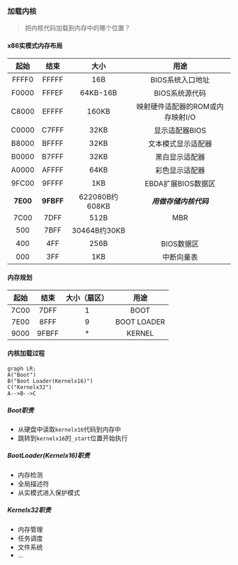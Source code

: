 ### 加载内核

> 把内核代码加载到内存中的哪个位置？

#### x86实模式内存布局
| 起始 | 结束 | 大小 | 用途 |
|:---:|:---:|:---:|:---:|
FFFF0|FFFFF|16B|BIOS系统入口地址
F0000|FFFEF|64KB-16B|BIOS系统源代码
C8000|EFFFF|160KB|映射硬件适配器的ROM或内存映射I/O
C0000|C7FFF|32KB|显示适配器BIOS
B8000|BFFFF|32KB|文本模式显示适配器
B0000|B7FFF|32KB|黑白显示适配器
A0000|AFFFF|64KB|彩色显示适配器
9FC00|9FFFF|1KB|EBDA扩展BIOS数据区
**7E00**|**9FBFF**|622080B约608KB| ***用做存储内核代码*** |	
7C00|7DFF|512B|MBR|
500|7BFF|30464B约30KB||	
400|4FF|256B|BIOS数据区|
000|3FF|1KB|中断向量表|

#### 内存规划

| 起始 | 结束 | 大小（扇区） | 用途 |
|:---:|:---:|:---:|:---:|
| 7C00 | 7DFF | 1 | BOOT |
| 7E00 | 8FFF | 9 | BOOT LOADER |
| 9000 | 9FBFF | * | KERNEL |

#### 内核加载过程

```mermaid
graph LR;
A("Boot")
B("Boot Loader(Kernelx16)")
C("Kernelx32")
A-->B-->C
```

##### Boot职责
+ 从硬盘中读取`kernelx16`代码到内存中
+ 跳转到`kernelx16`的`_start`位置开始执行

##### BootLoader(Kernelx16)职责
+ 内存检测
+ 全局描述符
+ 从实模式进入保护模式

##### Kernelx32职责
+ 内存管理
+ 任务调度
+ 文件系统
+ ...